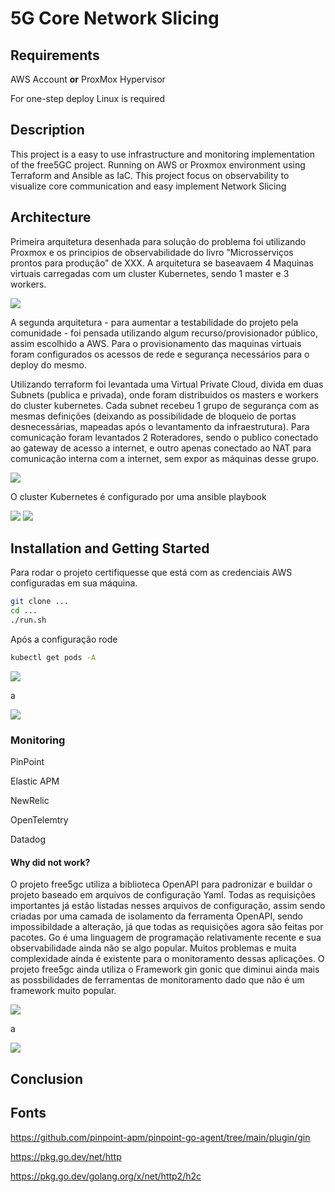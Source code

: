 

# 5G Core Network Slicing

## Requirements

AWS Account **or** ProxMox Hypervisor

For one-step deploy Linux is required

## Description

This project is a easy to use infrastructure and monitoring implementation of the free5GC project. Running on AWS or Proxmox environment using Terraform and Ansible as IaC. This project focus on observability to visualize core communication and easy implement Network Slicing

## Architecture

Primeira arquitetura desenhada para solução do problema foi utilizando Proxmox e os principios de observabilidade do livro "Microsserviços prontos para produção" de XXX. A arquitetura se baseavaem 4 Maquinas virtuais carregadas com um cluster Kubernetes, sendo 1 master e 3 workers.

![](./imgs/proxmox-architecture.png)



A segunda arquitetura - para aumentar a testabilidade do projeto pela comunidade - foi pensada utilizando algum recurso/provisionador público, assim escolhido a AWS. Para o provisionamento das maquinas virtuais foram configurados os acessos de rede e segurança  necessários para o deploy do mesmo. 

Utilizando terraform foi levantada uma Virtual Private Cloud, divida em duas Subnets (publica e privada), onde foram distribuidos os masters e workers do cluster kubernetes. Cada subnet recebeu 1 grupo de segurança com as mesmas definições (deixando as possibilidade de bloqueio de portas desnecessárias, mapeadas após o levantamento da infraestrutura). Para comunicação foram levantados 2 Roteradores, sendo o publico conectado ao gateway de acesso a internet, e outro apenas conectado ao NAT para comunicação interna com a internet, sem expor as máquinas desse grupo.



![](./imgs/aws-architecture.png)



O cluster Kubernetes é configurado por uma ansible playbook

![](./imgs/cluster-architecture.png)
![](./imgs/nsc-architecture.png)

## Installation and Getting Started

Para rodar o projeto certifiquesse que está com as credenciais AWS configuradas em sua máquina.

```bash
git clone ...
cd ...
./run.sh
```

Após a configuração rode

```bash
kubectl get pods -A
```

![](./imgs/cluster.jpeg)

a


![](./imgs/cluster-map.jpeg)

### Monitoring

PinPoint

Elastic APM

NewRelic

OpenTelemtry

Datadog

#### Why did not work?

O projeto free5gc utiliza a biblioteca OpenAPI para padronizar e buildar o projeto baseado em arquivos de configuração Yaml. Todas as requisições importantes já estão listadas nesses arquivos de configuração, assim sendo criadas por uma camada de isolamento da ferramenta OpenAPI, sendo impossibildade a alteração, já que todas as requisições agora são feitas por pacotes. Go é uma linguagem de programação relativamente recente e sua observabilidade ainda não se algo popular. Muitos problemas e muita complexidade ainda é existente para o monitoramento dessas aplicações. O projeto free5gc ainda utiliza o Framework gin gonic que diminui ainda mais as possbilidades de ferramentas de monitoramento dado que não é um framework muito popular.

![](./imgs/pinpoint-service-map.png)


a


![](./imgs/pinpoint-tracing.png)



## Conclusion

## Fonts

https://github.com/pinpoint-apm/pinpoint-go-agent/tree/main/plugin/gin

https://pkg.go.dev/net/http

https://pkg.go.dev/golang.org/x/net/http2/h2c
